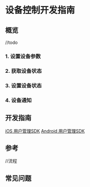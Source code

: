 # 设备控制开发指南

## 概览
//todo

###  1. 设置设备参数

### 2. 获取设备状态

### 3. 设置设备状态

### 4. 设备通知

## 开发指南
[iOS 用户管理SDK](ios/设备控制.md)
[Android 用户管理SDK](Android/设备控制.md)

## 参考
//流程

## 常见问题
